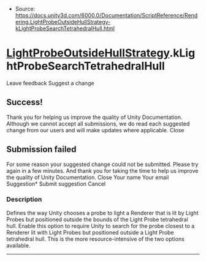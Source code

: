 * Source: https://docs.unity3d.com/6000.0/Documentation/ScriptReference/Rendering.LightProbeOutsideHullStrategy-kLightProbeSearchTetrahedralHull.html

#  [LightProbeOutsideHullStrategy](https://docs.unity3d.com/6000.0/Documentation/ScriptReference/Rendering.LightProbeOutsideHullStrategy.html).kLightProbeSearchTetrahedralHull
Leave feedback
Suggest a change
## Success!
Thank you for helping us improve the quality of Unity Documentation. Although we cannot accept all submissions, we do read each suggested change from our users and will make updates where applicable.
Close
## Submission failed
For some reason your suggested change could not be submitted. Please <a>try again</a> in a few minutes. And thank you for taking the time to help us improve the quality of Unity Documentation.
Close
Your name Your email Suggestion* Submit suggestion
Cancel
### Description
Defines the way Unity chooses a probe to light a Renderer that is lit by Light Probes but positioned outside the bounds of the Light Probe tetrahedral hull.
Enable this option to require Unity to search for the probe closest to a Renderer lit with Light Probes but positioned outside a Light Probe tetrahedral hull. This is the more resource-intensive of the two options available.
* * *
